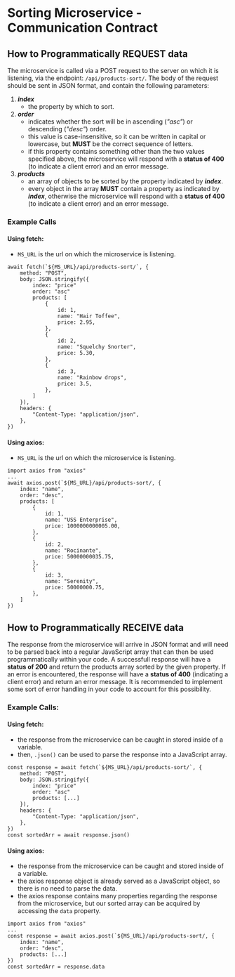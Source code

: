 # Sorting Microservice - Communication Contract
## How to Programmatically REQUEST data
The microservice is called via a POST request to the server on which it is listening, via the endpoint: `/api/products-sort/`.
The body of the request should be sent in JSON format, and contain the following parameters:
1. **_index_**
   * the property by which to sort.
2. **_order_**
   * indicates whether the sort will be in ascending (*"asc"*) or descending (*"desc"*) order.
   * this value is case-insensitive, so it can be written in capital or lowercase, but **MUST** be the correct sequence of letters.
   * if this property contains something other than the two values specified above, the microservice will respond with a **status of 400** (to indicate a client error) and an error message.
3. **_products_**
   * an array of objects to be sorted by the property indicated by **_index_**.
   * every object in the array **MUST** contain a property as indicated by **_index_**, otherwise the microservice will respond with a **status of 400** (to indicate a client error) and an error message.
  
### Example Calls
#### Using fetch:
   * `MS_URL` is the url on which the microservice is listening.
```
await fetch(`${MS_URL}/api/products-sort/`, {
    method: "POST",
    body: JSON.stringify({
        index: "price"
        order: "asc"
        products: [
            {
                id: 1,
                name: "Hair Toffee",
                price: 2.95,
            },
            {
                id: 2,
                name: "Squelchy Snorter",
                price: 5.30,
            },
            {
                id: 3,
                name: "Rainbow drops",
                price: 3.5,
            },
        ]
    }),
    headers: {
        "Content-Type: "application/json",
    },
}) 
```

#### Using axios:
   * `MS_URL` is the url on which the microservice is listening.
```
import axios from "axios"
...
await axios.post(`${MS_URL}/api/products-sort/, {
    index: "name",
    order: "desc",
    products: [
        {
            id: 1,
            name: "USS Enterprise",
            price: 1000000000005.00,
        },
        {
            id: 2,
            name: "Rocinante",
            price: 50000000035.75,
        },
        {
            id: 3,
            name: "Serenity",
            price: 50000000.75,
        },
    ]
})
```
## How to Programmatically RECEIVE data
The response from the microservice will arrive in JSON format and will need to be parsed back into a regular JavaScript array that can then be used programmatically within your code. A successfull response will have a **status of 200** and return the products array sorted by the given property. If an error is encountered, the response will have a **status of 400** (indicating a client error) and return an error message. It is recommended to implement some sort of error handling in your code to account for this possibility.

### Example Calls:
#### Using fetch:
   * the response from the microservice can be caught in stored inside of a variable.
   * then, `.json()` can be used to parse the response into a JavaScript array.
```
const response = await fetch(`${MS_URL}/api/products-sort/`, {
    method: "POST",
    body: JSON.stringify({
        index: "price"
        order: "asc"
        products: [...]
    }),
    headers: {
        "Content-Type: "application/json",
    },
})
const sortedArr = await response.json()
```

#### Using axios:
   * the response from the microservice can be caught and stored inside of a variable.
   * the axios response object is already served as a JavaScript object, so there is no need to parse the data.
   * the axios response contains many properties regarding the response from the microservice, but our sorted array can be acquired by accessing the `data` property.
```
import axios from "axios"
...
const response = await axios.post(`${MS_URL}/api/products-sort/, {
    index: "name",
    order: "desc",
    products: [...]
})
const sortedArr = response.data
```
